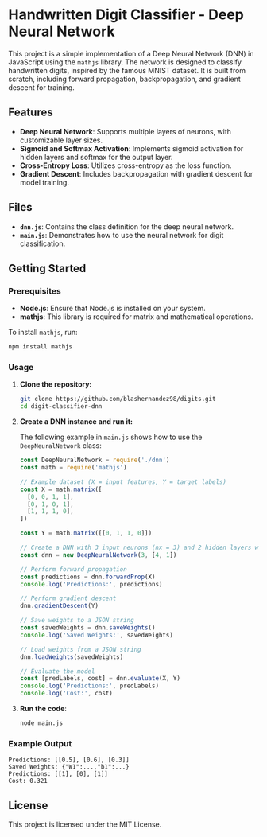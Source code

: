 # Handwritten Digit Classifier - Deep Neural Network

This project is a simple implementation of a Deep Neural Network (DNN) in JavaScript using the `mathjs` library. The network is designed to classify handwritten digits, inspired by the famous MNIST dataset. It is built from scratch, including forward propagation, backpropagation, and gradient descent for training.

## Features

- **Deep Neural Network**: Supports multiple layers of neurons, with customizable layer sizes.
- **Sigmoid and Softmax Activation**: Implements sigmoid activation for hidden layers and softmax for the output layer.
- **Cross-Entropy Loss**: Utilizes cross-entropy as the loss function.
- **Gradient Descent**: Includes backpropagation with gradient descent for model training.

## Files

- **`dnn.js`**: Contains the class definition for the deep neural network.
- **`main.js`**: Demonstrates how to use the neural network for digit classification.

## Getting Started

### Prerequisites

- **Node.js**: Ensure that Node.js is installed on your system.
- **mathjs**: This library is required for matrix and mathematical operations.

To install `mathjs`, run:

```bash
npm install mathjs
```

### Usage

1. **Clone the repository:**

   ```bash
   git clone https://github.com/blashernandez98/digits.git
   cd digit-classifier-dnn
   ```

2. **Create a DNN instance and run it:**

   The following example in `main.js` shows how to use the `DeepNeuralNetwork` class:

   ```javascript
   const DeepNeuralNetwork = require('./dnn')
   const math = require('mathjs')

   // Example dataset (X = input features, Y = target labels)
   const X = math.matrix([
     [0, 0, 1, 1],
     [0, 1, 0, 1],
     [1, 1, 1, 0],
   ])

   const Y = math.matrix([[0, 1, 1, 0]])

   // Create a DNN with 3 input neurons (nx = 3) and 2 hidden layers with 4 and 1 neurons
   const dnn = new DeepNeuralNetwork(3, [4, 1])

   // Perform forward propagation
   const predictions = dnn.forwardProp(X)
   console.log('Predictions:', predictions)

   // Perform gradient descent
   dnn.gradientDescent(Y)

   // Save weights to a JSON string
   const savedWeights = dnn.saveWeights()
   console.log('Saved Weights:', savedWeights)

   // Load weights from a JSON string
   dnn.loadWeights(savedWeights)

   // Evaluate the model
   const [predLabels, cost] = dnn.evaluate(X, Y)
   console.log('Predictions:', predLabels)
   console.log('Cost:', cost)
   ```

3. **Run the code**:

   ```bash
   node main.js
   ```

### Example Output

```
Predictions: [[0.5], [0.6], [0.3]]
Saved Weights: {"W1":...,"b1":...}
Predictions: [[1], [0], [1]]
Cost: 0.321
```

## License

This project is licensed under the MIT License.
